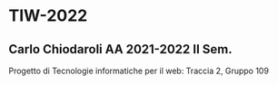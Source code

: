 # TIW-2022

## Carlo Chiodaroli AA 2021-2022 II Sem.

Progetto di Tecnologie informatiche per il web: Traccia 2, Gruppo 109
